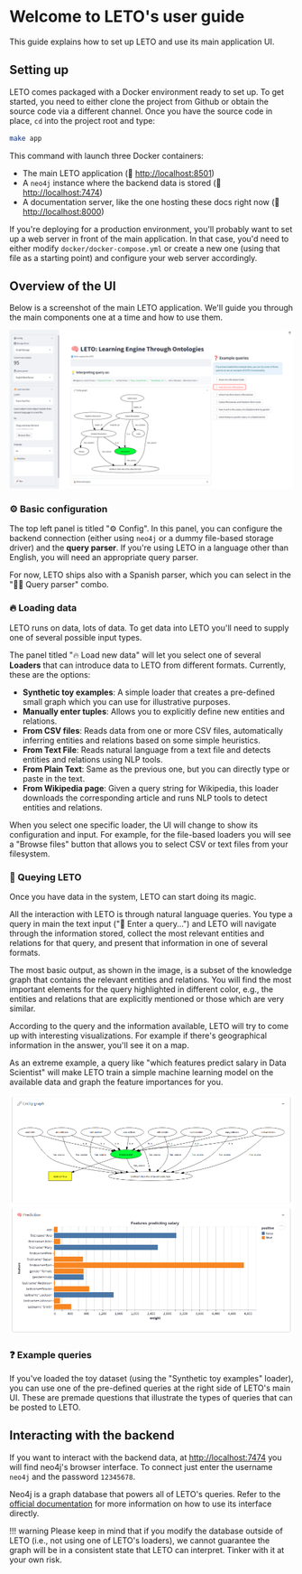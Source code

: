 # Welcome to LETO's user guide

This guide explains how to set up LETO and use its main application UI.

## Setting up

LETO comes packaged with a Docker environment ready to set up.
To get started, you need to either clone the project from Github or obtain the source code via a different channel.
Once you have the source code in place, `cd` into the project root and type:

```bash
make app
```

This command with launch three Docker containers:

- The main LETO application (🔗 <http://localhost:8501>)
- A `neo4j` instance where the backend data is stored (🔗 <http://localhost:7474>)
- A documentation server, like the one hosting these docs right now (🔗 <http://localhost:8000>)

If you're deploying for a production environment, you'll probably want to set up a web server in front of the main application.
In that case, you'd need to either modify `docker/docker-compose.yml` or create a new one (using that file as a starting point) and configure your web server accordingly.

## Overview of the UI

Below is a screenshot of the main LETO application.
We'll guide you through the main components one at a time and how to use them.

![Main UI of the LETO MVP](../img/main-ui.png)

### ⚙️ Basic configuration

The top left panel is titled "⚙️ Config".
In this panel, you can configure the backend connection (either using `neo4j` or a dummy file-based storage driver) and the **query parser**.
If you're using LETO in a language other than English, you will need an appropriate query parser.

For now, LETO ships also with a Spanish parser, which you can select in the "🧙‍♂️ Query parser" combo.

### 🔥 Loading data

LETO runs on data, lots of data. To get data into LETO you'll need to supply one of several possible input types.

The panel titled "🔥 Load new data" will let you select one of several **Loaders** that can introduce data to LETO from different formats.
Currently, these are the options:

- **Synthetic toy examples**: A simple loader that creates a pre-defined small graph which you can use for illustrative purposes.
- **Manually enter tuples**: Allows you to explicitly define new entities and relations.
- **From CSV files**: Reads data from one or more CSV files, automatically inferring entities and relations based on some simple heuristics.
- **From Text File**: Reads natural language from a text file and detects entities and relations using NLP tools.
- **From Plain Text**: Same as the previous one, but you can directly type or paste in the text.
- **From Wikipedia page**: Given a query string for Wikipedia, this loader downloads the corresponding article and runs NLP tools to detect entities and relations.

When you select one specific loader, the UI will change to show its configuration and input. For example, for the file-based loaders you will see a "Browse files" button that allows you to select CSV or text files from your filesystem.

### 🔮 Queying LETO

Once you have data in the system, LETO can start doing its magic.

All the interaction with LETO is through natural language queries. You type a query in main the text input ("🔮 Enter a query...") and LETO will navigate through the information stored, collect the most relevant entities and relations for that query, and present that information in one of several formats.

The most basic output, as shown in the image, is a subset of the knowledge graph that contains the relevant entities and relations.
You will find the most important elements for the query highlighted in different color, e.g., the entities and relations that are explicitly mentioned or those which are very similar.

According to the query and the information available, LETO will try to come up with interesting visualizations.
For example if there's geographical information in the answer, you'll see it on a map.

As an extreme example, a query like "which features predict salary in Data Scientist" will make LETO train a simple machine learning model on the available data and graph the feature importances for you.

![Visualizing feature importances](../img/visualization.png)

### ❓ Example queries

If you've loaded the toy dataset (using the "Synthetic toy examples" loader), you can use one of the pre-defined queries at the right side of LETO's main UI.
These are premade questions that illustrate the types of queries that can be posted to LETO.

## Interacting with the backend

If you want to interact with the backend data, at <http://localhost:7474> you will find neo4j's browser interface.
To connect just enter the username `neo4j` and the password `12345678`.

Neo4j is a graph database that powers all of LETO's queries. Refer to the [official documentation](https://neo4j.com/docs/) for more information on how to use its interface directly.

!!! warning
    Please keep in mind that if you modify the database outside of LETO (i.e., not using one of LETO's loaders), we cannot guarantee the graph will be in a consistent state that LETO can interpret. Tinker with it at your own risk.